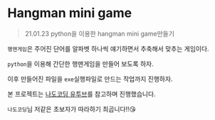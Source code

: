 # Hangman mini game

> 21.01.23 python을 이용한 hangman mini game만들기

`행맨게임`은 주어진 단어를 알파벳 하나씩 얘기하면서 추축해서 맞추는 게임이다.

`python`을 이용해 간단한 행맨게임을 만들어 보도록 하자.

이후 만들어진 파일을 `exe`실행파일로 만드는 작업까지 진행하자.

본 프로젝트는 [나도코딩 유투브](https://www.youtube.com/watch?v=487mr-e_Z74)를 참고하며 진행했습니다.

`나도코딩`님 저같은 초보자가 따라하기 최곱니다!!😘